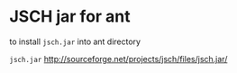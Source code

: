 # JSCH jar for ant

to install `jsch.jar` into ant directory

`jsch.jar` http://sourceforge.net/projects/jsch/files/jsch.jar/
